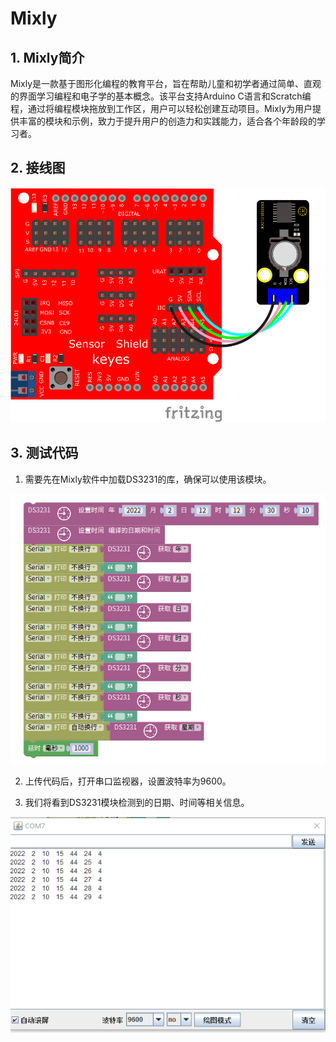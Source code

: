 # Mixly


## 1. Mixly简介  

Mixly是一款基于图形化编程的教育平台，旨在帮助儿童和初学者通过简单、直观的界面学习编程和电子学的基本概念。该平台支持Arduino C语言和Scratch编程，通过将编程模块拖放到工作区，用户可以轻松创建互动项目。Mixly为用户提供丰富的模块和示例，致力于提升用户的创造力和实践能力，适合各个年龄段的学习者。  

## 2. 接线图  

![](media/377cc445da0ac78b04d7413b7b54600b.png)  

## 3. 测试代码  

1. 需要先在Mixly软件中加载DS3231的库，确保可以使用该模块。  

![](media/3942a1b3c8d063d85a902a605c726324.png)  

2. 上传代码后，打开串口监视器，设置波特率为9600。  

3. 我们将看到DS3231模块检测到的日期、时间等相关信息。  

![](media/4194c0f6126ab8420edf231eef9db19a.png)

